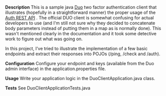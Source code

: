 **Description**
This is a sample java [Duo](https://duo.com/) two factor authentication client that illustrates (hopefully in a straightforward manner) the proper usage of the [Auth REST API](https://duo.com/docs/authapi) . The official DUO client is somewhat confusing for actual developers to use (and I'm still not sure why they decided to concatenate body parameters instead of putting them in a map as is normally done). This wasn't mentioned clearly in the documentation and it took some detective work to figure out what was going on.


In this project, I've tried to illustrate the implementation of a few basic endpoints and extract their responses into POJOs (/ping, /check and /auth).

**Configuration**
Configure your endpoint and keys (available from the Duo admin interface) in the application.properties file.

**Usage**
Write your application logic in the DuoClientApplication.java class. 

**Tests**
See DuoClientApplicationTests.java
